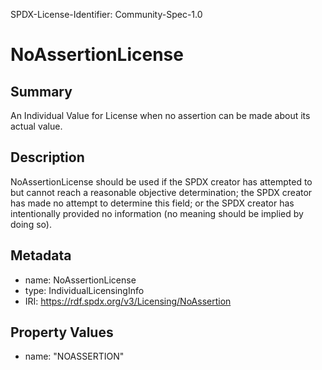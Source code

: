 SPDX-License-Identifier: Community-Spec-1.0

# NoAssertionLicense

## Summary
An Individual Value for License when no assertion can be made about its actual value.


## Description

NoAssertionLicense should be used if the SPDX creator has attempted to but cannot reach a reasonable objective determination;
the SPDX creator has made no attempt to determine this field; or
the SPDX creator has intentionally provided no information (no meaning should be implied by doing so).

## Metadata

- name: NoAssertionLicense
- type: IndividualLicensingInfo
- IRI: https://rdf.spdx.org/v3/Licensing/NoAssertion

## Property Values

- name: "NOASSERTION"

